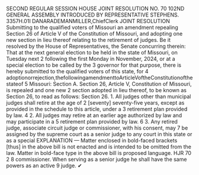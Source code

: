 SECOND REGULAR SESSION
HOUSE JOINT
RESOLUTION NO. 70
102ND GENERAL ASSEMBLY
INTRODUCED BY REPRESENTATIVE STEPHENS.
3357H.01I DANARADEMANMILLER,ChiefClerk
JOINT RESOLUTION
Submitting to the qualified voters of Missouri an amendment repealing Section 26 of Article
V of the Constitution of Missouri, and adopting one new section in lieu thereof
relating to the retirement of judges.
Be it resolved by the House of Representatives, the Senate concurring therein:
That at the next general election to be held in the state of Missouri, on Tuesday next
2 following the first Monday in November, 2024, or at a special election to be called by the
3 governor for that purpose, there is hereby submitted to the qualified voters of this state, for
4 adoptionorrejection,thefollowingamendmenttoArticleVoftheConstitutionofthestateof
5 Missouri:
Section A. Section 26, Article V, Constitution of Missouri, is repealed and one new
2 section adopted in lieu thereof, to be known as Section 26, to read as follows:
Section 26. 1. All judges other than municipal judges shall retire at the age of
2 [seventy] seventy-five years, except as provided in the schedule to this article, under a
3 retirement plan provided by law.
4 2. All judges may retire at an earlier age authorized by law and may participate in a
5 retirement plan provided by law.
6 3. Any retired judge, associate circuit judge or commissioner, with his consent, may
7 be assigned by the supreme court as a senior judge to any court in this state or as a special
EXPLANATION — Matter enclosed in bold-faced brackets [thus] in the above bill is not enacted and is
intended to be omitted from the law. Matter in bold-face type in the above bill is proposed language.
HJR 70 2
8 commissioner. When serving as a senior judge he shall have the same powers as an active
9 judge.
✔